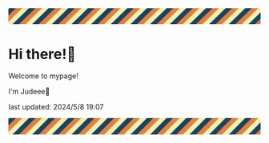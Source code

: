 <!-- Header image -->
<img src="./pokemon/pokemon_11.png" width="1000">

# Hi there!👋

Welcome to mypage!

I'm Judeee🐷

last updated: 2024/5/8 19:07

<!-- Footer image -->
<img src="./pokemon/pokemon_11.png" width="1000">
